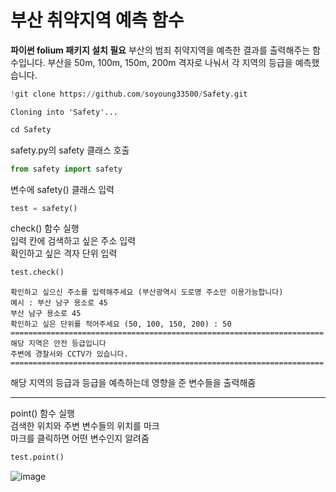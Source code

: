 # 부산 취약지역 예측 함수
**파이썬 folium 패키지 설치 필요**
부산의 범죄 취약지역을 예측한 결과를 출력해주는 함수입니다.
부산을 50m, 100m, 150m, 200m 격자로 나눠서 각 지역의 등급을 예측했습니다.

```python
!git clone https://github.com/soyoung33500/Safety.git
```

    Cloning into 'Safety'...
    


```python
cd Safety
```

safety.py의 safety 클래스 호출


```python
from safety import safety
```

변수에 safety() 클래스 입력


```python
test = safety()
```

check() 함수 실행   
입력 칸에 검색하고 싶은 주소 입력   
확인하고 싶은 격자 단위 입력


```python
test.check()
```

    확인하고 싶으신 주소를 입력해주세요 (부산광역시 도로명 주소만 이용가능합니다)
    예시 : 부산 남구 용소로 45
    부산 남구 용소로 45
    확인하고 싶은 단위를 적어주세요 (50, 100, 150, 200) : 50
    ======================================================================
    해당 지역은 안전 등급입니다
    주변에 경찰서와 CCTV가 있습니다.
    ======================================================================
    

해당 지역의 등급과 등급을 예측하는데 영향을 준 변수들을 출력해줌

---
point() 함수 실행   
검색한 위치와 주변 변수들의 위치를 마크   
마크를 클릭하면 어떤 변수인지 알려줌


```python
test.point()
```
![image](https://github.com/user-attachments/assets/1e20d46a-ddd4-437d-983d-ed0ec1638e58)
